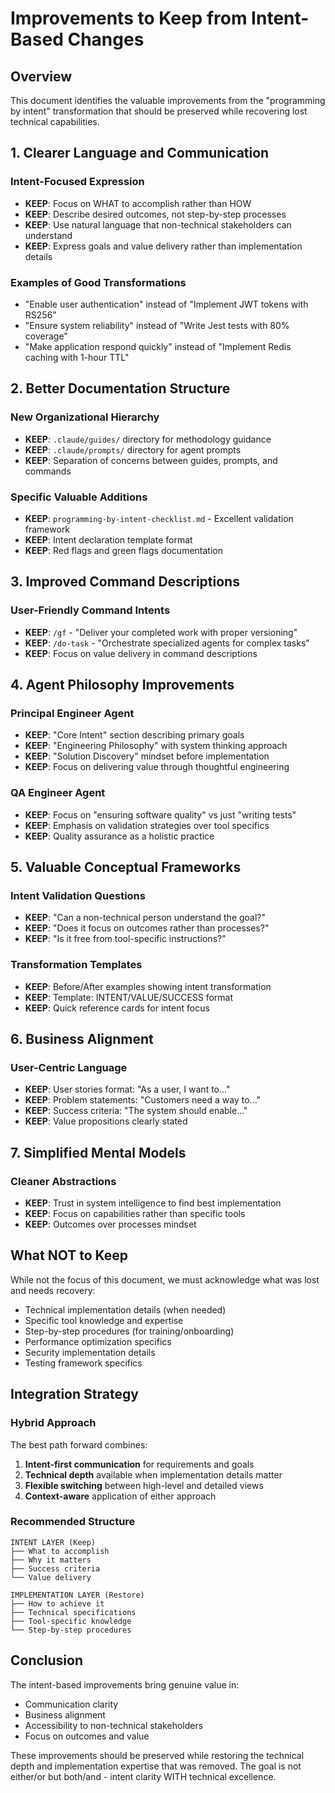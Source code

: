 # Improvements to Keep from Intent-Based Changes

## Overview
This document identifies the valuable improvements from the "programming by intent" transformation that should be preserved while recovering lost technical capabilities.

## 1. Clearer Language and Communication

### Intent-Focused Expression
- **KEEP**: Focus on WHAT to accomplish rather than HOW
- **KEEP**: Describe desired outcomes, not step-by-step processes
- **KEEP**: Use natural language that non-technical stakeholders can understand
- **KEEP**: Express goals and value delivery rather than implementation details

### Examples of Good Transformations
- "Enable user authentication" instead of "Implement JWT tokens with RS256"
- "Ensure system reliability" instead of "Write Jest tests with 80% coverage"
- "Make application respond quickly" instead of "Implement Redis caching with 1-hour TTL"

## 2. Better Documentation Structure

### New Organizational Hierarchy
- **KEEP**: `.claude/guides/` directory for methodology guidance
- **KEEP**: `.claude/prompts/` directory for agent prompts
- **KEEP**: Separation of concerns between guides, prompts, and commands

### Specific Valuable Additions
- **KEEP**: `programming-by-intent-checklist.md` - Excellent validation framework
- **KEEP**: Intent declaration template format
- **KEEP**: Red flags and green flags documentation

## 3. Improved Command Descriptions

### User-Friendly Command Intents
- **KEEP**: `/gf` - "Deliver your completed work with proper versioning"
- **KEEP**: `/do-task` - "Orchestrate specialized agents for complex tasks"
- **KEEP**: Focus on value delivery in command descriptions

## 4. Agent Philosophy Improvements

### Principal Engineer Agent
- **KEEP**: "Core Intent" section describing primary goals
- **KEEP**: "Engineering Philosophy" with system thinking approach
- **KEEP**: "Solution Discovery" mindset before implementation
- **KEEP**: Focus on delivering value through thoughtful engineering

### QA Engineer Agent
- **KEEP**: Focus on "ensuring software quality" vs just "writing tests"
- **KEEP**: Emphasis on validation strategies over tool specifics
- **KEEP**: Quality assurance as a holistic practice

## 5. Valuable Conceptual Frameworks

### Intent Validation Questions
- **KEEP**: "Can a non-technical person understand the goal?"
- **KEEP**: "Does it focus on outcomes rather than processes?"
- **KEEP**: "Is it free from tool-specific instructions?"

### Transformation Templates
- **KEEP**: Before/After examples showing intent transformation
- **KEEP**: Template: INTENT/VALUE/SUCCESS format
- **KEEP**: Quick reference cards for intent focus

## 6. Business Alignment

### User-Centric Language
- **KEEP**: User stories format: "As a user, I want to..."
- **KEEP**: Problem statements: "Customers need a way to..."
- **KEEP**: Success criteria: "The system should enable..."
- **KEEP**: Value propositions clearly stated

## 7. Simplified Mental Models

### Cleaner Abstractions
- **KEEP**: Trust in system intelligence to find best implementation
- **KEEP**: Focus on capabilities rather than specific tools
- **KEEP**: Outcomes over processes mindset

## What NOT to Keep

While not the focus of this document, we must acknowledge what was lost and needs recovery:
- Technical implementation details (when needed)
- Specific tool knowledge and expertise
- Step-by-step procedures (for training/onboarding)
- Performance optimization specifics
- Security implementation details
- Testing framework specifics

## Integration Strategy

### Hybrid Approach
The best path forward combines:
1. **Intent-first communication** for requirements and goals
2. **Technical depth** available when implementation details matter
3. **Flexible switching** between high-level and detailed views
4. **Context-aware** application of either approach

### Recommended Structure
```
INTENT LAYER (Keep)
├── What to accomplish
├── Why it matters
├── Success criteria
└── Value delivery

IMPLEMENTATION LAYER (Restore)
├── How to achieve it
├── Technical specifications
├── Tool-specific knowledge
└── Step-by-step procedures
```

## Conclusion

The intent-based improvements bring genuine value in:
- Communication clarity
- Business alignment
- Accessibility to non-technical stakeholders
- Focus on outcomes and value

These improvements should be preserved while restoring the technical depth and implementation expertise that was removed. The goal is not either/or but both/and - intent clarity WITH technical excellence.